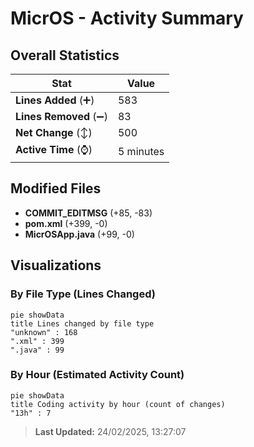 # MicrOS - Activity Summary 

## Overall Statistics

| Stat                   | Value                                                             |
| ---------------------- | ----------------------------------------------------------------- |
| **Lines Added** (➕)   | 583                                          |
| **Lines Removed** (➖) | 83                                        |
| **Net Change** (↕)    | 500                |
| **Active Time** (⌚)   | 5 minutes |


## Modified Files
- **COMMIT_EDITMSG** (+85, -83)
- **pom.xml** (+399, -0)
- **MicrOSApp.java** (+99, -0)

## Visualizations

### By File Type (Lines Changed)

```mermaid
pie showData
title Lines changed by file type
"unknown" : 168
".xml" : 399
".java" : 99
```

### By Hour (Estimated Activity Count)

```mermaid
pie showData
title Coding activity by hour (count of changes)
"13h" : 7
```


> **Last Updated:** 24/02/2025, 13:27:07